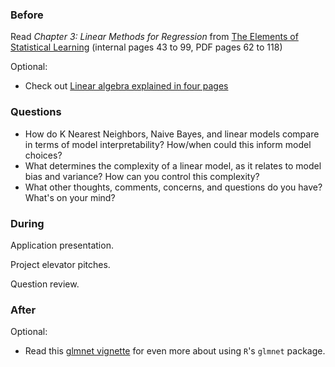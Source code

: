### Before

Read _Chapter 3: Linear Methods for Regression_ from [The Elements of Statistical Learning](http://statweb.stanford.edu/~tibs/ElemStatLearn/printings/ESLII_print10.pdf) (internal pages 43 to 99, PDF pages 62 to 118)

Optional:

 * Check out [Linear algebra explained in four pages](http://cnd.mcgill.ca/~ivan/miniref/linear_algebra_in_4_pages.pdf)


### Questions

 * How do K Nearest Neighbors, Naive Bayes, and linear models compare in terms of model interpretability? How/when could this inform model choices?
 * What determines the complexity of a linear model, as it relates to model bias and variance? How can you control this complexity?
 * What other thoughts, comments, concerns, and questions do you have? What's on your mind?


### During

Application presentation.

Project elevator pitches.

Question review.



### After

Optional:
 * Read this [glmnet vignette](http://www.stanford.edu/~hastie/glmnet/glmnet_alpha.html) for even more about using `R`'s `glmnet` package.
